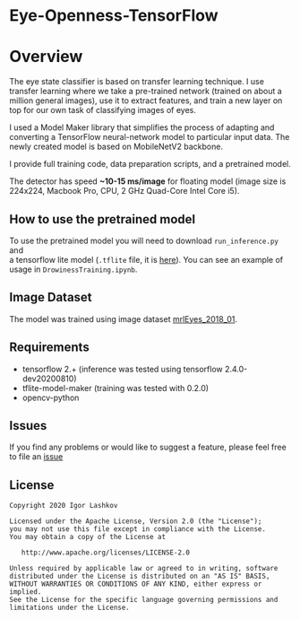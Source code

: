 # Eye-Openness-TensorFlow

# Overview

The eye state classifier is based on transfer learning technique. I use transfer learning where we take a pre-trained network (trained on about a million general images), use it to extract features, and train a new layer on top for our own task of classifying images of eyes.

I used a Model Maker library that simplifies the process of adapting and converting a TensorFlow neural-network model to particular input data. The newly created model is based on MobileNetV2 backbone.

I provide full training code, data preparation scripts, and a pretrained model.

The detector has speed **~10-15 ms/image** for floating model (image size is 224x224, Macbook Pro, CPU, 2 GHz Quad-Core Intel Core i5).


## How to use the pretrained model

To use the pretrained model you will need to download `run_inference.py` and  
a tensorflow lite model (`.tflite` file, it is [here](https://drive.google.com/drive/folders/1oZTsJ550O-z3ImMlgjWRBo9JhM9vOo6-?usp=sharing)). You can see an example of usage in `DrowinessTraining.ipynb`. 


## Image Dataset
The model was trained using image dataset [mrlEyes_2018_01](http://mrl.cs.vsb.cz/eyedataset).



## Requirements

* tensorflow 2.+ (inference was tested using tensorflow 2.4.0-dev20200810)
* tflite-model-maker (training was tested with 0.2.0)
* opencv-python


## Issues

If you find any problems or would like to suggest a feature, please
feel free to file an [issue](https://github.com/iglaweb/Eye-Openness-TensorFlow/issues)

## License

    Copyright 2020 Igor Lashkov

    Licensed under the Apache License, Version 2.0 (the "License");
    you may not use this file except in compliance with the License.
    You may obtain a copy of the License at

       http://www.apache.org/licenses/LICENSE-2.0

    Unless required by applicable law or agreed to in writing, software
    distributed under the License is distributed on an "AS IS" BASIS,
    WITHOUT WARRANTIES OR CONDITIONS OF ANY KIND, either express or implied.
    See the License for the specific language governing permissions and
    limitations under the License.